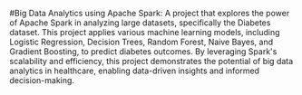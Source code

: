 #Big Data Analytics using Apache Spark: A project that explores the power of Apache Spark in analyzing large datasets, specifically the Diabetes dataset. This project applies various machine learning models, including Logistic Regression, Decision Trees, Random Forest, Naive Bayes, and Gradient Boosting, to predict diabetes outcomes. By leveraging Spark's scalability and efficiency, this project demonstrates the potential of big data analytics in healthcare, enabling data-driven insights and informed decision-making.
